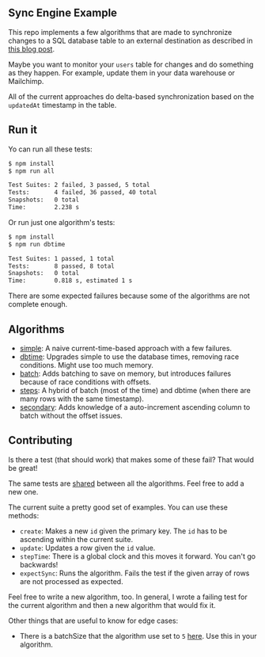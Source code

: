 ## Sync Engine Example

This repo implements a few algorithms that are made to synchronize changes to a SQL database table to an external destination as described in [this blog post](TODO).

Maybe you want to monitor your `users` table for changes and do something as they happen. For example, update them in your data warehouse or Mailchimp.

All of the current approaches do delta-based synchronization based on the `updatedAt` timestamp in the table.

## Run it

Yo can run all these tests:

```bash
$ npm install
$ npm run all

Test Suites: 2 failed, 3 passed, 5 total
Tests:       4 failed, 36 passed, 40 total
Snapshots:   0 total
Time:        2.238 s
```

Or run just one algorithm's tests:

```bash
$ npm install
$ npm run dbtime

Test Suites: 1 passed, 1 total
Tests:       8 passed, 8 total
Snapshots:   0 total
Time:        0.818 s, estimated 1 s
```

There are some expected failures because some of the algorithms are not complete enough.

## Algorithms

- [simple](https://github.com/grouparoo/sync-engine-example/blob/master/algorithms/simple.js): A naive current-time-based approach with a few failures.
- [dbtime](https://github.com/grouparoo/sync-engine-example/blob/master/algorithms/dbtime.js): Upgrades simple to use the database times, removing race conditions. Might use too much memory.
- [batch](https://github.com/grouparoo/sync-engine-example/blob/master/algorithms/batch.js): Adds batching to save on memory, but introduces failures because of race conditions with offsets.
- [steps](https://github.com/grouparoo/sync-engine-example/blob/master/algorithms/steps.js): A hybrid of batch (most of the time) and dbtime (when there are many rows with the same timestamp).
- [secondary](https://github.com/grouparoo/sync-engine-example/blob/master/algorithms/secondary.js): Adds knowledge of a auto-increment ascending column to batch without the offset issues.

## Contributing

Is there a test (that should work) that makes some of these fail? That would be great!

The same tests are [shared](https://github.com/grouparoo/sync-engine-example/blob/master/__tests__/util/test.js) between all the algorithms. Feel free to add a new one.

The current suite a pretty good set of examples. You can use these methods:

- `create`: Makes a new `id` given the primary key. The `id` has to be ascending within the current suite.
- `update`: Updates a row given the `id` value.
- `stepTime`: There is a global clock and this moves it forward. You can't go backwards!
- `expectSync`: Runs the algorithm. Fails the test if the given array of rows are not processed as expected.

Feel free to write a new algorithm, too. In general, I wrote a failing test for the current algorithm and then a new algorithm that would fix it.

Other things that are useful to know for edge cases:

- There is a batchSize that the algorithm use set to `5` [here](https://github.com/grouparoo/sync-engine-example/blob/master/lib/database.js). Use this in your algorithm.
